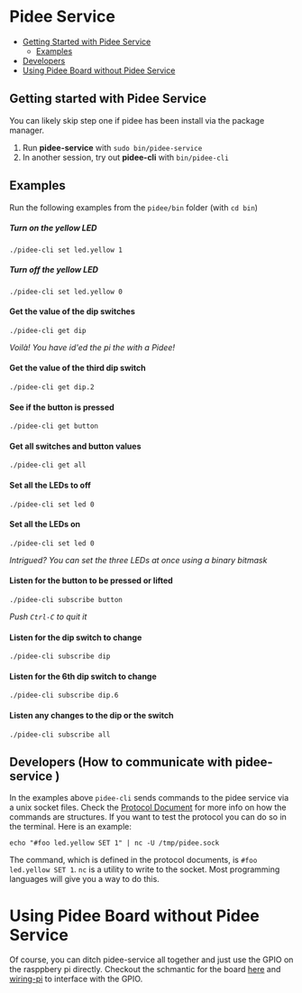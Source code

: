 # Pidee Service

- [Getting Started with Pidee Service](#getting-started-with-pidee-service)
    - [Examples](#examples)
- [Developers](#developers-how-to-communicate-with-pidee-service-)
- [Using Pidee Board without Pidee Service](#using-pidee-board-without-pidee-service)

## Getting started with Pidee Service

You can likely skip step one if pidee has been install via the package manager.

1. Run **pidee-service** with `sudo bin/pidee-service`
2. In another session, try out **pidee-cli** with `bin/pidee-cli`

## Examples

Run the following examples from the `pidee/bin` folder (with `cd bin`)

##### Turn on the yellow LED

`./pidee-cli set led.yellow 1`

##### Turn off the yellow LED

`./pidee-cli set led.yellow 0`

#### Get the value of the dip switches

`./pidee-cli get dip`

_Voilà! You have id'ed the pi the with a Pidee!_

#### Get the value of the third dip switch

`./pidee-cli get dip.2`

#### See if the button is pressed

`./pidee-cli get button`

#### Get all switches and button values

`./pidee-cli get all`

#### Set all the LEDs to off

`./pidee-cli set led 0`

#### Set all the LEDs on

`./pidee-cli set led 0`

_Intrigued? You can set the three LEDs at once using a binary bitmask_

#### Listen for the button to be pressed or lifted

`./pidee-cli subscribe button`

*Push `Ctrl-C` to quit it*

#### Listen for the dip switch to change

`./pidee-cli subscribe dip`

#### Listen for the 6th dip switch to change

`./pidee-cli subscribe dip.6`

#### Listen any changes to the dip or the switch

`./pidee-cli subscribe all`

## Developers (How to communicate with pidee-service )

In the examples above `pidee-cli` sends commands to the pidee service via a unix socket files. Check the [Protocol Document](Protocol.md) for more info on how the commands are structures. If you want to test the protocol you can do so in the terminal. Here is an example:

```
echo "#foo led.yellow SET 1" | nc -U /tmp/pidee.sock
```

The command, which is defined in the protocol documents, is `#foo led.yellow SET 1`. `nc` is a utility to write to the socket. Most programming languages will give you a way to do this.


# Using Pidee Board without Pidee Service 

Of course, you can ditch pidee-service all together and just use the GPIO on the rasppbery pi directly. Checkout the schmantic for the board [here](../pcb/export/drawings/Pidee%20Schematic.pdf) and [wiring-pi](http://wiring-pi.com/) to interface with the GPIO.




